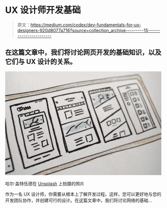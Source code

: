 # UX 设计师开发基础

> 原文：<https://medium.com/codex/dev-fundamentals-for-ux-designers-920d8077a716?source=collection_archive---------15----------------------->

## 在这篇文章中，我们将讨论网页开发的基础知识，以及它们与 UX 设计的关系。

![](img/6443687f6fc8a46ad30405c2a6fedfe4.png)

哈尔·盖特伍德在 [Unsplash](https://unsplash.com?utm_source=medium&utm_medium=referral) 上拍摄的照片

作为一名 UX 设计师，你需要从根本上了解开发过程。这样，您可以更好地与您的开发团队协作，并创建可行的设计。在这篇文章中，我们将讨论网络的基础…